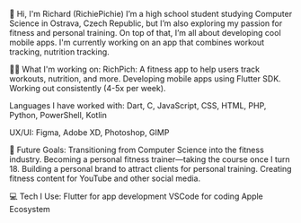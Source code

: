 👋 Hi, I'm Richard (RichiePichie)
I’m a high school student studying Computer Science in Ostrava, Czech Republic, but I’m also exploring my passion for fitness and personal training. On top of that, I’m all about developing cool mobile apps. I'm currently working on an app that combines workout tracking, nutrition tracking. 

👨‍💻 What I'm working on:
RichPich: A fitness app to help users track workouts, nutrition, and more.
Developing mobile apps using Flutter SDK.
Working out consistently (4-5x per week).

Languages I have worked with:
  Dart, C, JavaScript, CSS, HTML, PHP, Python, PowerShell, Kotlin

UX/UI: 
  Figma, Adobe XD, Photoshop, GIMP

🎯 Future Goals:
Transitioning from Computer Science into the fitness industry.
Becoming a personal fitness trainer—taking the course once I turn 18.
Building a personal brand to attract clients for personal training.
Creating fitness content for YouTube and other social media.

💻 Tech I Use:
Flutter for app development
VSCode for coding
Apple Ecosystem


